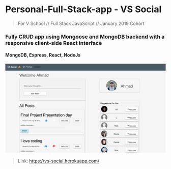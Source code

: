 # Personal-Full-Stack-app - VS Social

> For V School // Full Stack JavaScript // January 2019 Cohort
<h3>Fully CRUD app using Mongoose and MongoDB backend with a responsive client-side React interface</h3>

<h4>MongoDB, Express, React, NodeJs</h4>

<img src="/client/src/img/User Home-Page.png" />

> Link: https://vs-social.herokuapp.com/ 